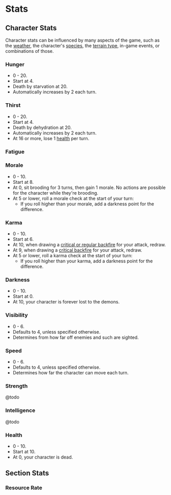 # Stats

## Character Stats

Character stats can be influenced by many aspects of the game, such as the
[weather](Weather.md), the character's [species](Cards/Characters.md#species),
the [terrain type](Cards/World.md), in-game events, or combinations of those.

### Hunger

- 0 - 20.
- Start at 4.
- Death by starvation at 20.
- Automatically increases by 2 each turn.

### Thirst

- 0 - 20.
- Start at 4.
- Death by dehydration at 20.
- Automatically increases by 2 each turn.
- At 16 or more, lose 1 [health](#health) per turn.

### Fatigue

### Morale

- 0 - 10.
- Start at 8.
- At 0, sit brooding for 3 turns, then gain 1 morale.
  No actions are possible for the character while they're brooding.
- At 5 or lower, roll a morale check at the start of your turn:
  - If you roll higher than your morale, add a darkness point for the difference.


### Karma

- 0 - 10.
- Start at 6.
- At 10, when drawing a [critical or regular backfire](Cards/Combat.md) for your
  attack, redraw.
- At 9, when drawing a [critical backfire](Cards/Combat.md) for your attack,
  redraw.
- At 5 or lower, roll a karma check at the start of your turn:
    - If you roll higher than your karma, add a darkness point for the difference.

### Darkness

- 0 - 10.
- Start at 0.
- At 10, your character is forever lost to the demons.

### Visibility

- 0 - 6.
- Defaults to 4, unless specified otherwise.
- Determines from how far off enemies and such are sighted.

### Speed

- 0 - 6.
- Defaults to 4, unless specified otherwise.
- Determines how far the character can move each turn.

### Strength

@todo

### Intelligence

@todo

### Health

- 0 - 10.
- Start at 10.
- At 0, your character is dead.

## Section Stats

### Resource Rate
